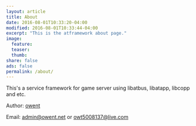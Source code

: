 ```yaml
---
layout: article
title: About
date: 2016-08-01T10:33:20-04:00
modified: 2016-08-01T10:33:44-04:00
excerpt: "This is the atframework about page."
image:
  feature:
  teaser:
  thumb:
share: false
ads: false
permalink: /about/
---
```


This's a service framework for game server using libatbus, libatapp, libcopp and etc.

Author: [owent](https://owent.net)

Email: [admin@owent.net](mailto:admin@owent.net) or [owt5008137@live.com](mailto:owt5008137@live.com)